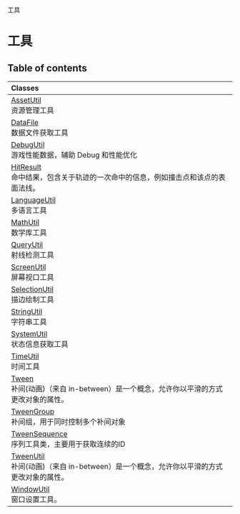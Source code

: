 工具

# 工具 <Badge type="tip" text="Groups" /> <Score text="工具" />

## Table of contents
| Classes |
| :-----|
| [AssetUtil](../classes/mw.AssetUtil.md) <br> 资源管理工具 |
| [DataFile](../classes/mw.DataFile.md) <br> 数据文件获取工具 |
| [DebugUtil](../classes/mw.DebugUtil.md) <br> 游戏性能数据，辅助 Debug 和性能优化 |
| [HitResult](../classes/mw.HitResult.md) <br> 命中结果，包含关于轨迹的一次命中的信息，例如撞击点和该点的表面法线。 |
| [LanguageUtil](../classes/mw.LanguageUtil.md) <br> 多语言工具 |
| [MathUtil](../classes/mw.MathUtil.md) <br> 数学库工具 |
| [QueryUtil](../classes/mw.QueryUtil.md) <br> 射线检测工具 |
| [ScreenUtil](../classes/mw.ScreenUtil.md) <br> 屏幕视口工具 |
| [SelectionUtil](../classes/mw.SelectionUtil.md) <br> 描边绘制工具 |
| [StringUtil](../classes/mw.StringUtil.md) <br> 字符串工具 |
| [SystemUtil](../classes/mw.SystemUtil.md) <br> 状态信息获取工具 |
| [TimeUtil](../classes/mw.TimeUtil.md) <br> 时间工具 |
| [Tween](../classes/mw.Tween.md) <br> 补间(动画)（来自 in-between）是一个概念，允许你以平滑的方式更改对象的属性。 |
| [TweenGroup](../classes/mw.TweenGroup.md) <br> 补间组，用于同时控制多个补间对象 |
| [TweenSequence](../classes/mw.TweenSequence.md) <br> 序列工具类，主要用于获取连续的ID |
| [TweenUtil](../classes/mw.TweenUtil.md) <br> 补间(动画)（来自 in-between）是一个概念，允许你以平滑的方式更改对象的属性。 |
| [WindowUtil](../classes/mw.WindowUtil.md) <br> 窗口设置工具。 |

